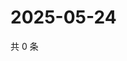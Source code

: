 # 2025-05-24

共 0 条

<!-- BEGIN ZHIHUVIDEO -->
<!-- 最后更新时间 Sat May 24 2025 02:14:42 GMT+0800 (China Standard Time) -->

<!-- END ZHIHUVIDEO -->
